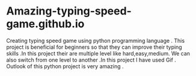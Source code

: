 # Amazing-typing-speed-game.github.io
Creating typing speed game using python programming language . This project is beneficial for beginners so that they can improve their typing skills .In this project their are multiple level like hard,easy,medium. We can also switch from one level to another .In this project I have used Gif . Outlook of this python project is very amazing .
